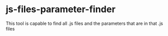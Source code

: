 # js-files-parameter-finder
This tool is capable to find all .js files and the parameters that are in that .js files
